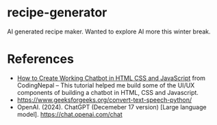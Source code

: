 # recipe-generator

AI generated recipe maker. Wanted to explore AI more this winter break.

# References
- [How to Create Working Chatbot in HTML CSS and JavaScript](https://www.codingnepalweb.com/create-chatbot-html-css-javascript/) from CodingNepal – This tutorial helped me build some of the UI/UX components of building a chatbot in HTML, CSS and Javascript.
-  https://www.geeksforgeeks.org/convert-text-speech-python/
- OpenAI. (2024). ChatGPT (Decemeber 17 version) [Large language model]. https://chat.openai.com/chat
